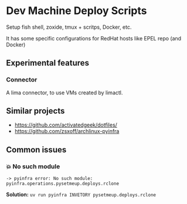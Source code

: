# Dev Machine Deploy Scripts

Setup fish shell, zoxide, tmux + scritps, Docker, etc.

It has some specific configurations for RedHat hosts like EPEL repo (and Docker)

## Experimental features

### Connector

A lima connector, to use VMs created by limactl.

## Similar projects

- https://github.com/activatedgeek/dotfiles/
- https://github.com/zsxoff/archlinux-pyinfra


## Common issues


### 💥 No such module

```console
-> pyinfra error: No such module: pyinfra.operations.pysetmeup.deploys.rclone
```

**Solution:** `uv run pyinfra INVETORY pysetmeup.deploys.rclone`
